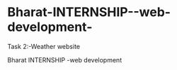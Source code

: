 # Bharat-INTERNSHIP--web-development-

 Task 2:-Weather website 


Bharat INTERNSHIP -web development 
